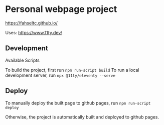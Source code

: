 # Personal webpage project
https://fahseltc.github.io/

Uses:
https://www.11ty.dev/

## Development

Available Scripts

To build the project, first run `npm run-script build`
To run a local development server, run `npx @11ty/eleventy --serve`

## Deploy
To manually deploy the built page to github pages, run `npm run-script deploy`

Otherwise, the project is automatically built and deployed to github pages.